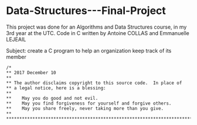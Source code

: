 # Data-Structures---Final-Project

This project was done for an Algorithms and Data Structures course, in my 3rd year at the UTC.
Code in C written by Antoine COLLAS and Emmanuelle LEJEAIL

Subject: create a C program to help an organization keep track of its member
```
/*
** 2017 December 10
**
** The author disclaims copyright to this source code.  In place of
** a legal notice, here is a blessing:
**
**    May you do good and not evil.
**    May you find forgiveness for yourself and forgive others.
**    May you share freely, never taking more than you give.
**
*************************************************************************
```
